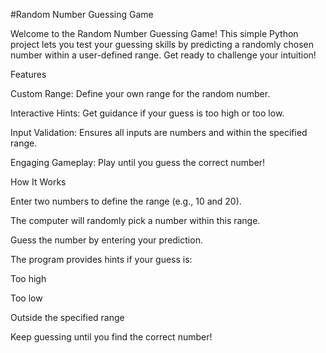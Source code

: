 #Random Number Guessing Game

Welcome to the Random Number Guessing Game! This simple Python project lets you test your guessing skills by predicting a randomly chosen number within a user-defined range. Get ready to challenge your intuition!

Features

Custom Range: Define your own range for the random number.

Interactive Hints: Get guidance if your guess is too high or too low.

Input Validation: Ensures all inputs are numbers and within the specified range.

Engaging Gameplay: Play until you guess the correct number!

How It Works

Enter two numbers to define the range (e.g., 10 and 20).

The computer will randomly pick a number within this range.

Guess the number by entering your prediction.

The program provides hints if your guess is:

Too high

Too low

Outside the specified range

Keep guessing until you find the correct number!
